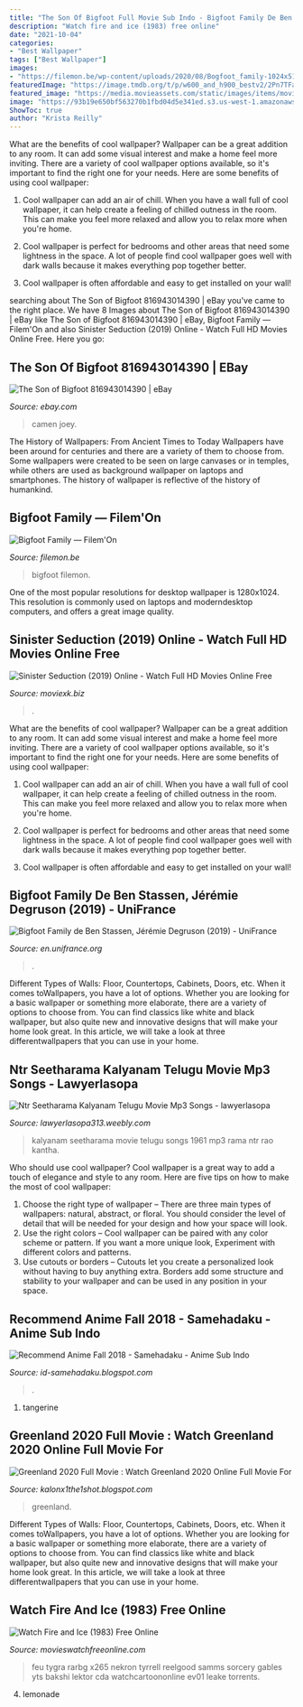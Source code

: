 ```yaml
---
title: "The Son Of Bigfoot Full Movie Sub Indo - Bigfoot Family De Ben Stassen, Jérémie Degruson (2019)"
description: "Watch fire and ice (1983) free online"
date: "2021-10-04"
categories:
- "Best Wallpaper"
tags: ["Best Wallpaper"]
images:
- "https://filemon.be/wp-content/uploads/2020/08/Bogfoot_family-1024x512.jpg"
featuredImage: "https://image.tmdb.org/t/p/w600_and_h900_bestv2/2Pn7TFai0DTInUacCMpN2aN8XEf.jpg"
featured_image: "https://media.movieassets.com/static/images/items/movies/posters/72c4181044c97b7a5d37543ba1f1e95b.jpg"
image: "https://93b19e650bf563270b1fbd04d5e341ed.s3.us-west-1.amazonaws.com/images/1593802485_51nQTPMDeJL.jpg"
ShowToc: true
author: "Krista Reilly"
---
```



What are the benefits of cool wallpaper?
Wallpaper can be a great addition to any room. It can add some visual interest and make a home feel more inviting. There are a variety of cool wallpaper options available, so it's important to find the right one for your needs. Here are some benefits of using cool wallpaper: 
1. Cool wallpaper can add an air of chill. When you have a wall full of cool wallpaper, it can help create a feeling of chilled outness in the room. This can make you feel more relaxed and allow you to relax more when you're home. 

2. Cool wallpaper is perfect for bedrooms and other areas that need some lightness in the space. A lot of people find cool wallpaper goes well with dark walls because it makes everything pop together better. 

3. Cool wallpaper is often affordable and easy to get installed on your wall!

	

		
searching about The Son of Bigfoot 816943014390 | eBay you've came to the right place. We have 8 Images about The Son of Bigfoot 816943014390 | eBay like The Son of Bigfoot 816943014390 | eBay, Bigfoot Family — Filem&#039;On and also Sinister Seduction (2019) Online - Watch Full HD Movies Online Free. Here you go:
		
    
## The Son Of Bigfoot 816943014390 | EBay

<img loading=lazy src="https://93b19e650bf563270b1fbd04d5e341ed.s3.us-west-1.amazonaws.com/images/1593802485_51nQTPMDeJL.jpg" onerror="this.onerror=null;this.src='https://tse4.mm.bing.net/th?id=OIP.DpFFByc2q-2gH_YcORvL-wAAAA&amp;pid=15.1';" alt="The Son of Bigfoot 816943014390 | eBay">

_Source: ebay.com_

>camen joey. 

	

The History of Wallpapers: From Ancient Times to Today
Wallpapers have been around for centuries and there are a variety of them to choose from. Some wallpapers were created to be seen on large canvases or in temples, while others are used as background wallpaper on laptops and smartphones. The history of wallpaper is reflective of the history of humankind.

    
## Bigfoot Family — Filem&#039;On

<img loading=lazy src="https://filemon.be/wp-content/uploads/2020/08/Bogfoot_family-1024x512.jpg" onerror="this.onerror=null;this.src='https://tse1.mm.bing.net/th?id=OIP.NMHjdC4YwY6HU02tXnRQ8AHaDt&amp;pid=15.1';" alt="Bigfoot Family — Filem&#039;On">

_Source: filemon.be_

>bigfoot filemon. 

	

One of the most popular resolutions for desktop wallpaper is 1280x1024. This resolution is commonly used on laptops and moderndesktop computers, and offers a great image quality.

    
## Sinister Seduction (2019) Online - Watch Full HD Movies Online Free

<img loading=lazy src="https://image.tmdb.org/t/p/w600_and_h900_bestv2/2Pn7TFai0DTInUacCMpN2aN8XEf.jpg" onerror="this.onerror=null;this.src='https://tse1.mm.bing.net/th?id=OIP.qfEuLOI6Q7iWhe86Tn_8HgHaLH&amp;pid=15.1';" alt="Sinister Seduction (2019) Online - Watch Full HD Movies Online Free">

_Source: moviexk.biz_

>. 

	

What are the benefits of cool wallpaper?
Wallpaper can be a great addition to any room. It can add some visual interest and make a home feel more inviting. There are a variety of cool wallpaper options available, so it's important to find the right one for your needs. Here are some benefits of using cool wallpaper: 
1. Cool wallpaper can add an air of chill. When you have a wall full of cool wallpaper, it can help create a feeling of chilled outness in the room. This can make you feel more relaxed and allow you to relax more when you're home. 

2. Cool wallpaper is perfect for bedrooms and other areas that need some lightness in the space. A lot of people find cool wallpaper goes well with dark walls because it makes everything pop together better. 

3. Cool wallpaper is often affordable and easy to get installed on your wall!

    
## Bigfoot Family De Ben Stassen, Jérémie Degruson (2019) - UniFrance

<img loading=lazy src="https://medias.unifrance.org/medias/63/101/222527/format_page/bigfoot-family.jpg" onerror="this.onerror=null;this.src='https://tse4.mm.bing.net/th?id=OIP.cZp9RYn9j7EFCcAMkDWosQHaDG&amp;pid=15.1';" alt="Bigfoot Family de Ben Stassen, Jérémie Degruson (2019) - UniFrance">

_Source: en.unifrance.org_

>. 

	

Different Types of Walls: Floor, Countertops, Cabinets, Doors, etc.
When it comes toWallpapers, you have a lot of options. Whether you are looking for a basic wallpaper or something more elaborate, there are a variety of options to choose from. You can find classics like white and black wallpaper, but also quite new and innovative designs that will make your home look great. In this article, we will take a look at three differentwallpapers that you can use in your home.

    
## Ntr Seetharama Kalyanam Telugu Movie Mp3 Songs - Lawyerlasopa

<img loading=lazy src="http://3.bp.blogspot.com/_cudK8MwW64I/S6n7IBufTaI/AAAAAAAAfCM/mlWS_24r4r4/s320/seetharamakalyanam.jpg" onerror="this.onerror=null;this.src='https://tse1.mm.bing.net/th?id=OIP.o5hEQ1SVhRIPifLq1imqlwHaKZ&amp;pid=15.1';" alt="Ntr Seetharama Kalyanam Telugu Movie Mp3 Songs - lawyerlasopa">

_Source: lawyerlasopa313.weebly.com_

>kalyanam seetharama movie telugu songs 1961 mp3 rama ntr rao kantha. 

	

Who should use cool wallpaper?
Cool wallpaper is a great way to add a touch of elegance and style to any room. Here are five tips on how to make the most of cool wallpaper: 
1) Choose the right type of wallpaper – There are three main types of wallpapers: natural, abstract, or floral. You should consider the level of detail that will be needed for your design and how your space will look. 
2) Use the right colors – Cool wallpaper can be paired with any color scheme or pattern. If you want a more unique look, Experiment with different colors and patterns. 
3) Use cutouts or borders – Cutouts let you create a personalized look without having to buy anything extra. Borders add some structure and stability to your wallpaper and can be used in any position in your space.

    
## Recommend Anime Fall 2018 - Samehadaku - Anime Sub Indo

<img loading=lazy src="https://1.bp.blogspot.com/-ZJeOdG27IE4/W7jhHZp5WFI/AAAAAAAAE6Q/hmr8uCWaKwQckpdQ1qHmBfWjAnRD9HkWACLcBGAs/w1200-h630-p-k-no-nu/Blog%2BCH%2BDaimon%2BZ.jpg" onerror="this.onerror=null;this.src='https://tse2.mm.bing.net/th?id=OIP.ifLAL1uMC__yARnWAqHqsAHaD4&amp;pid=15.1';" alt="Recommend Anime Fall 2018 - Samehadaku - Anime Sub Indo">

_Source: id-samehadaku.blogspot.com_

>. 

	

1. tangerine 

    
## Greenland 2020 Full Movie : Watch Greenland 2020 Online Full Movie For

<img loading=lazy src="https://pbs.twimg.com/media/EVUBNUwUcAQLQsi.jpg" onerror="this.onerror=null;this.src='https://tse2.mm.bing.net/th?id=OIP.H69qx5TBP-ttFaMFi5rG_gHaLH&amp;pid=15.1';" alt="Greenland 2020 Full Movie : Watch Greenland 2020 Online Full Movie For">

_Source: kalonx1the1shot.blogspot.com_

>greenland. 

	

Different Types of Walls: Floor, Countertops, Cabinets, Doors, etc.
When it comes toWallpapers, you have a lot of options. Whether you are looking for a basic wallpaper or something more elaborate, there are a variety of options to choose from. You can find classics like white and black wallpaper, but also quite new and innovative designs that will make your home look great. In this article, we will take a look at three differentwallpapers that you can use in your home.

    
## Watch Fire And Ice (1983) Free Online

<img loading=lazy src="https://media.movieassets.com/static/images/items/movies/posters/72c4181044c97b7a5d37543ba1f1e95b.jpg" onerror="this.onerror=null;this.src='https://tse3.mm.bing.net/th?id=OIP.OtvuXuQW0-dwwz7b1dG5zAHaLH&amp;pid=15.1';" alt="Watch Fire and Ice (1983) Free Online">

_Source: movieswatchfreeonline.com_

>feu tygra rarbg x265 nekron tyrrell reelgood samms sorcery gables yts bakshi lektor cda watchcartoononline ev01 leake torrents. 

	

4. lemonade 

